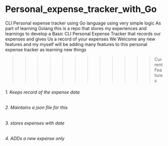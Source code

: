 # Personal_expense_tracker_with_Go
CLI Personal expense tracker using Go language using very simple logic 
As part of learning Golang this is a repo that stores my experiences and learnings to develop a Basic CLI Personal Expense Tracker that records our expenses and gives Us a record of your expenses
We Welcome any new features and my myself will be adding many features to  this personal expense tracker as learning new things 
>>>>>>>>>>>>Current Features
###### 1. Keeps record of the expense data
###### 2. Maintains a json file for this
###### 3. stores expenses with date
###### 4. ADDs a new expense only 

